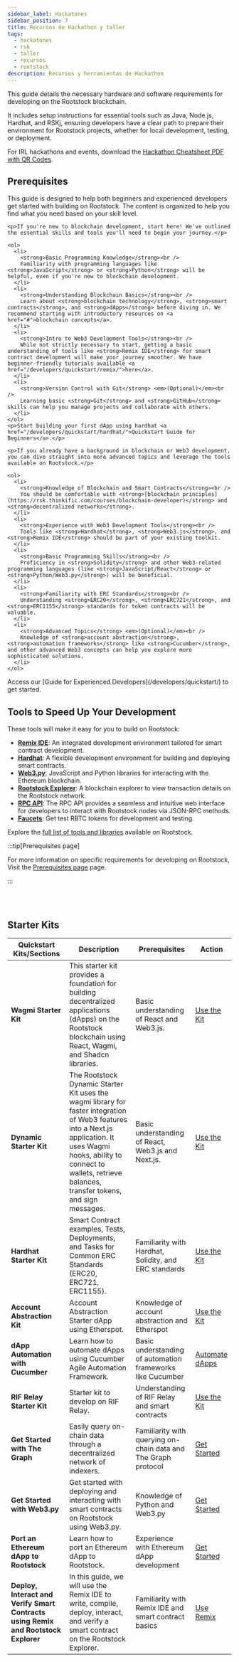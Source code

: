 ```yaml
---
sidebar_label: Hackatones
sidebar_position: 7
title: Recursos de Hackathon y taller
tags:
  - hackatones
  - rsk
  - taller
  - recursos
  - rootstock
description: Recursos y herramientas de Hackathon
---
```


This guide details the necessary hardware and software requirements for developing on the Rootstock blockchain.

It includes setup instructions for essential tools such as Java, Node.js, Hardhat, and RSKj, ensuring developers have a clear path to prepare their environment for Rootstock projects, whether for local development, testing, or deployment.

For IRL hackathons and events, download the [Hackathon Cheatsheet PDF with QR Codes](/rootstock-cheatsheet.pdf).

## Prerequisites

This guide is designed to help both beginners and experienced developers get started with building on Rootstock. The content is organized to help you find what you need based on your skill level.

<Tabs>
  <TabItem value="beginners" label="Beginners" default>

```
<p>If you're new to blockchain development, start here! We've outlined the essential skills and tools you'll need to begin your journey.</p>

<ol>
  <li>
    <strong>Basic Programming Knowledge</strong><br />
    Familiarity with programming languages like <strong>JavaScript</strong> or <strong>Python</strong> will be helpful, even if you're new to blockchain development.
  </li>
  <li>
    <strong>Understanding Blockchain Basics</strong><br />
    Learn about <strong>blockchain technology</strong>, <strong>smart contracts</strong>, and <strong>dApps</strong> before diving in. We recommend starting with introductory resources on <a href="#">blockchain concepts</a>.
  </li>
  <li>
    <strong>Intro to Web3 Development Tools</strong><br />
    While not strictly necessary to start, getting a basic understanding of tools like <strong>Remix IDE</strong> for smart contract development will make your journey smoother. We have beginner-friendly tutorials available <a href="/developers/quickstart/remix/">here</a>.
  </li>
  <li>
    <strong>Version Control with Git</strong> <em>(Optional)</em><br />
    Learning basic <strong>Git</strong> and <strong>GitHub</strong> skills can help you manage projects and collaborate with others.
  </li>
</ol>
<p>Start building your first dApp using hardhat <a href="/developers/quickstart/hardhat/">Quickstart Guide for Beginners</a>.</p>
```

  </TabItem>

  <TabItem value="experienced" label="Experienced Developers">

```
<p>If you already have a background in blockchain or Web3 development, you can dive straight into more advanced topics and leverage the tools available on Rootstock.</p>

<ol>
  <li>
    <strong>Knowledge of Blockchain and Smart Contracts</strong><br />
    You should be comfortable with <strong>[blockchain principles](https://rsk.thinkific.com/courses/blockchain-developer)</strong> and <strong>decentralized networks</strong>.
  </li>
  <li>
    <strong>Experience with Web3 Development Tools</strong><br />
    Tools like <strong>Hardhat</strong>, <strong>Web3.js</strong>, and <strong>Remix IDE</strong> should be part of your existing toolkit.
  </li>
  <li>
    <strong>Basic Programming Skills</strong><br />
    Proficiency in <strong>Solidity</strong> and other Web3-related programming languages (like <strong>JavaScript/React</strong> or <strong>Python/Web3.py</strong>) will be beneficial.
  </li>
  <li>
    <strong>Familiarity with ERC Standards</strong><br />
    Understanding <strong>ERC20</strong>, <strong>ERC721</strong>, and <strong>ERC1155</strong> standards for token contracts will be valuable.
  </li>
  <li>
    <strong>Advanced Topics</strong> <em>(Optional)</em><br />
    Knowledge of <strong>account abstraction</strong>, <strong>automation frameworks</strong> like <strong>Cucumber</strong>, and other advanced Web3 concepts can help you explore more sophisticated solutions.
  </li>
</ol>
```

 <p>Access our [Guide for Experienced Developers](/developers/quickstart/) to get started.</p>
  </TabItem>
</Tabs>

## Tools to Speed Up Your Development

These tools will make it easy for you to build on Rootstock:

- **[Remix IDE](/developers/quickstart/remix/)**: An integrated development environment tailored for smart contract development.
- **[Hardhat](/developers/quickstart/hardhat/)**: A flexible development environment for building and deploying smart contracts.
- **[Web3.py](/developers/quickstart/web3-python/)**: JavaScript and Python libraries for interacting with the Ethereum blockchain.
- **[Rootstock Explorer](https://explorer.testnet.rootstock.io/)**: A blockchain explorer to view transaction details on the Rootstock network.
- **[RPC API](/developers/rpc-api/)**: The RPC API provides a seamless and intuitive web interface for developers to interact with Rootstock nodes via JSON-RPC methods.
- **[Faucets](/dev-tools/additional-tools/#faucets)**: Get test RBTC tokens for development and testing.

Explore the [full list of tools and libraries](/dev-tools/) available on Rootstock.

:::tip[Prerequisites page]

For more information on specific requirements for developing on Rootstock, Visit the [Prerequisites page](/developers/requirements/) page.

:::

<Card
title="Rootstock Hackathon Cheatsheet"
description="The Rootstock Hackathon Cheatsheet is a concise reference guide for developers aiming to deploy decentralized applications (dApps) on the Rootstock network."
link="https://cheatography.com/devrelrootstock/cheat-sheets/rootstock-dev/"
/>

<br></br>

## Starter Kits

| Quickstart Kits/Sections                                                           | Description                                                                                                                                                                                                                                                                             | Prerequisites                                                                                      | Action                                                           |
| ---------------------------------------------------------------------------------- | --------------------------------------------------------------------------------------------------------------------------------------------------------------------------------------------------------------------------------------------------------------------------------------- | -------------------------------------------------------------------------------------------------- | ---------------------------------------------------------------- |
| **Wagmi Starter Kit**                                                              | This starter kit provides a foundation for building decentralized applications (dApps) on the Rootstock blockchain using React, Wagmi, and Shadcn libraries.                                                                                         | Basic understanding of React and Web3.js.                          | [Use the Kit](/developers/quickstart/wagmi/)                     |
| **Dynamic Starter Kit**                                                            | The Rootstock Dynamic Starter Kit uses the wagmi library for faster integration of Web3 features into a Next.js application. It uses Wagmi hooks, ability to connect to wallets, retrieve balances, transfer tokens, and sign messages. | Basic understanding of React, Web3.js and Next.js. | [Use the Kit](/developers/quickstart/dynamic/)                   |
| **Hardhat Starter Kit**                                                            | Smart Contract examples, Tests, Deployments, and Tasks for Common ERC Standards (ERC20, ERC721, ERC1155).                                                                                                                                            | Familiarity with Hardhat, Solidity, and ERC standards                                              | [Use the Kit](/developers/quickstart/hardhat/)                   |
| **Account Abstraction Kit**                                                        | Account Abstraction Starter dApp using Etherspot.                                                                                                                                                                                                                       | Knowledge of account abstraction and Etherspot                                                     | [Use the Kit](/developers/quickstart/rootstock-etherspot/)       |
| **dApp Automation with Cucumber**                                                  | Learn how to automate dApps using Cucumber Agile Automation Framework.                                                                                                                                                                                                  | Basic understanding of automation frameworks like Cucumber                                         | [Automate dApps](/resources/tutorials/dapp-automation-cucumber/) |
| **RIF Relay Starter Kit**                                                          | Starter kit to develop on RIF Relay.                                                                                                                                                                                                                                    | Understanding of RIF Relay and smart contracts                                                     | [Use the Kit](/developers/integrate/rif-relay/sample-dapp/)      |
| **Get Started with The Graph**                                                     | Easily query on-chain data through a decentralized network of indexers.                                                                                                                                                                                                 | Familiarity with querying on-chain data and The Graph protocol                                     | [Get Started](/dev-tools/data/thegraph/)                         |
| **Get Started with Web3.py**                                       | Get started with deploying and interacting with smart contracts on Rootstock using Web3.py.                                                                                                                                                             | Knowledge of Python and Web3.py                                                    | [Get Started](/developers/quickstart/web3-python/)               |
| **Port an Ethereum dApp to Rootstock**                                             | Learn how to port an Ethereum dApp to Rootstock.                                                                                                                                                                                                                        | Experience with Ethereum dApp development                                                          | [Get Started](/resources/port-to-rootstock/ethereum-dapp/)       |
| **Deploy, Interact and Verify Smart Contracts using Remix and Rootstock Explorer** | In this guide, we will use the Remix IDE to write, compile, deploy, interact, and verify a smart contract on the Rootstock Explorer.                                                                                                                                    | Familiarity with Remix IDE and smart contract basics                                               | [Use Remix](/developers/quickstart/remix/)                       |

